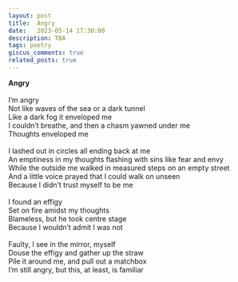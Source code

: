 ```yaml
---
layout: post
title:  Angry
date:   2023-05-14 17:30:00
description: TBA
tags: poetry
giscus_comments: true
related_posts: true
---
```


<div class="poem">
<b>Angry</b><br><br>I’m angry<br>Not like waves of the sea or a dark tunnel<br>Like a dark fog it enveloped me<br>I couldn’t breathe, and then a chasm yawned under me<br>Thoughts enveloped me<br><br>I lashed out in circles all ending back at me<br>An emptiness in my thoughts flashing with sins like fear and envy<br>While the outside me walked in measured steps on an empty street<br>And a little voice prayed that I could walk on unseen<br>Because I didn’t trust myself to be me<br><br>I found an effigy<br>Set on fire amidst my thoughts<br>Blameless, but he took centre stage<br>Because I wouldn’t admit I was not<br><br>Faulty, I see in the mirror, myself<br>Douse the effigy and gather up the straw<br>Pile it around me, and pull out a matchbox<br>I’m still angry, but this, at least, is familiar</div>